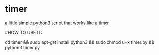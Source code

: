 # timer
a little simple python3 script that works like a timer

#HOW TO USE IT:

cd timer && sudo apt-get install python3 && sudo chmod u+x timer.py && python3 timer.py
